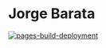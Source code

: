 # Jorge Barata

[![pages-build-deployment](https://github.com/jorgebg/jorgebg.github.io/actions/workflows/pages/pages-build-deployment/badge.svg)](https://github.com/jorgebg/jorgebg.github.io/actions/workflows/pages/pages-build-deployment)
